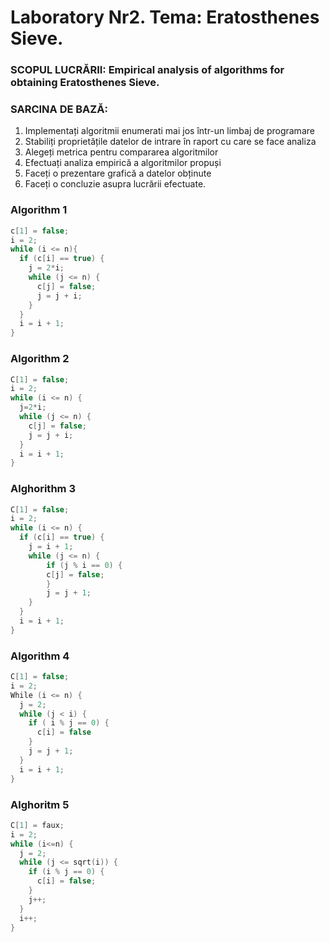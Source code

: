# Laboratory Nr2. Tema: Eratosthenes Sieve.

### **SCOPUL LUCRĂRII:** Empirical analysis of algorithms for obtaining Eratosthenes Sieve.

### SARCINA DE BAZĂ:

1. Implementați algoritmii enumerati mai jos într-un limbaj de programare
2. Stabiliți proprietățile datelor de intrare în raport cu care se face analiza
3. Alegeți metrica pentru compararea algoritmilor
4. Efectuați analiza empirică a algoritmilor propuși
5. Faceți o prezentare grafică a datelor obținute
6. Faceți o concluzie asupra lucrării efectuate.

### Algorithm 1

```c++
c[1] = false;
i = 2;
while (i <= n){
  if (c[i] == true) {
    j = 2*i;
    while (j <= n) {
      c[j] = false;
      j = j + i;
    }
  }
  i = i + 1;
}
```

### Algorithm 2

```c++
C[1] = false;
i = 2;
while (i <= n) {
  j=2*i;
  while (j <= n) {
    c[j] = false;
    j = j + i;
  }
  i = i + 1;
}
```

### Alghorithm 3

```c++
C[1] = false;
i = 2;
while (i <= n) {
  if (c[i] == true) {
    j = i + 1;
    while (j <= n) {
        if (j % i == 0) {
        c[j] = false;
        }
        j = j + 1;
    }
  }
  i = i + 1;
}
```

### Algorithm 4
```c++
C[1] = false;
i = 2;
While (i <= n) {
  j = 2;
  while (j < i) {
    if ( i % j == 0) {
      c[i] = false
    }
    j = j + 1;
  }
  i = i + 1;
}
```

### Alghoritm 5
```c++
C[1] = faux;
i = 2;
while (i<=n) {
  j = 2;
  while (j <= sqrt(i)) {
    if (i % j == 0) {
      c[i] = false;
    }
    j++;
  }
  i++;
}
```